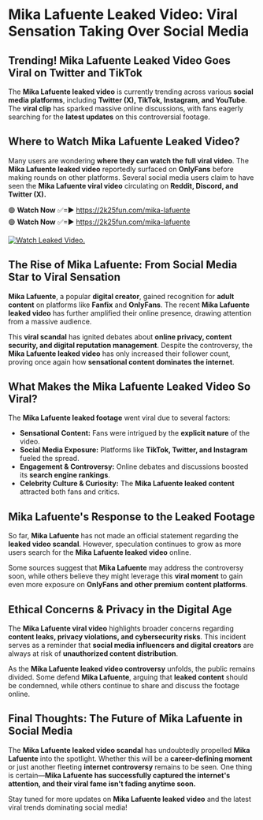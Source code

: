# Mika Lafuente Leaked Video: Viral Sensation Taking Over Social Media

## **Trending! Mika Lafuente Leaked Video Goes Viral on Twitter and TikTok**
The **Mika Lafuente leaked video** is currently trending across various **social media platforms**, including **Twitter (X), TikTok, Instagram, and YouTube**. The **viral clip** has sparked massive online discussions, with fans eagerly searching for the **latest updates** on this controversial footage.

## **Where to Watch Mika Lafuente Leaked Video?**
Many users are wondering **where they can watch the full viral video**. The **Mika Lafuente leaked video** reportedly surfaced on **OnlyFans** before making rounds on other platforms. Several social media users claim to have seen the **Mika Lafuente viral video** circulating on **Reddit, Discord, and Twitter (X).**

🟢 **Watch Now** ✅=► https://2k25fun.com/mika-lafuente  
🟢 **Watch Now** ✅=► https://2k25fun.com/mika-lafuente  

[![Watch Leaked Video.](https://miro.medium.com/v2/resize:fit:828/format:webp/1*cilzJN44JGOrTw9NJCrNHA.gif "Watch Leaked Video")](https://2k25fun.com/mika-lafuente)

## **The Rise of Mika Lafuente: From Social Media Star to Viral Sensation**
**Mika Lafuente**, a popular **digital creator**, gained recognition for **adult content** on platforms like **Fanfix** and **OnlyFans**. The recent **Mika Lafuente leaked video** has further amplified their online presence, drawing attention from a massive audience.

This **viral scandal** has ignited debates about **online privacy, content security, and digital reputation management**. Despite the controversy, the **Mika Lafuente leaked video** has only increased their follower count, proving once again how **sensational content dominates the internet**.

## **What Makes the Mika Lafuente Leaked Video So Viral?**
The **Mika Lafuente leaked footage** went viral due to several factors:
- **Sensational Content:** Fans were intrigued by the **explicit nature** of the video.
- **Social Media Exposure:** Platforms like **TikTok, Twitter, and Instagram** fueled the spread.
- **Engagement & Controversy:** Online debates and discussions boosted its **search engine rankings**.
- **Celebrity Culture & Curiosity:** The **Mika Lafuente leaked content** attracted both fans and critics.

## **Mika Lafuente's Response to the Leaked Footage**
So far, **Mika Lafuente** has not made an official statement regarding the **leaked video scandal**. However, speculation continues to grow as more users search for the **Mika Lafuente leaked video** online.

Some sources suggest that **Mika Lafuente** may address the controversy soon, while others believe they might leverage this **viral moment** to gain even more exposure on **OnlyFans and other premium content platforms**.

## **Ethical Concerns & Privacy in the Digital Age**
The **Mika Lafuente viral video** highlights broader concerns regarding **content leaks, privacy violations, and cybersecurity risks**. This incident serves as a reminder that **social media influencers and digital creators** are always at risk of **unauthorized content distribution**.

As the **Mika Lafuente leaked video controversy** unfolds, the public remains divided. Some defend **Mika Lafuente**, arguing that **leaked content** should be condemned, while others continue to share and discuss the footage online.

## **Final Thoughts: The Future of Mika Lafuente in Social Media**
The **Mika Lafuente leaked video scandal** has undoubtedly propelled **Mika Lafuente** into the spotlight. Whether this will be a **career-defining moment** or just another fleeting **internet controversy** remains to be seen. One thing is certain—**Mika Lafuente has successfully captured the internet's attention, and their viral fame isn't fading anytime soon.**

Stay tuned for more updates on **Mika Lafuente leaked video** and the latest viral trends dominating social media!